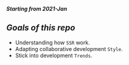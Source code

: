 ***Starting from 2021-Jan***

## *Goals of this repo*

- Understanding how `SSR` work.
- Adapting collaborative development `Style`.
- Stick into development `Trends`.

